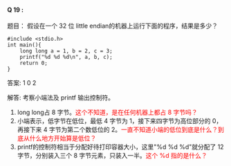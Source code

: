 





#### Q 19 :

题目：
假设在一个 32 位 little endian的机器上运行下面的程序，结果是多少？

```
#include <stdio.h>
int main(){
    long long a = 1, b = 2, c = 3;
    printf("%d %d %d\n", a, b, c);
    return 0;
}
```

答案:
1
0
2

解答:
考察小端法及 printf 输出控制符。
1. long long占 8 字节。<span style="color:red;">这个不知道，是在任何机器上都占 8 字节吗？</span>
2. 小端表示，低字节在低位，最低 4 字节为 1，接下来四字节为高位部分的 0，再接下来 4 字节为第二个数低位的 2。<span style="color:red;">一直不知道小端的低位到底是什么？到底从什么地方开始算是低位？</span>
3. printf的控制符相当于分配好待打印容器大小，这里"%d %d %d"就分配了 12 字节，分别装入三个 8 字节元素，只装入一半。<span style="color:red;">这个 %d 指的是什么？</span>
